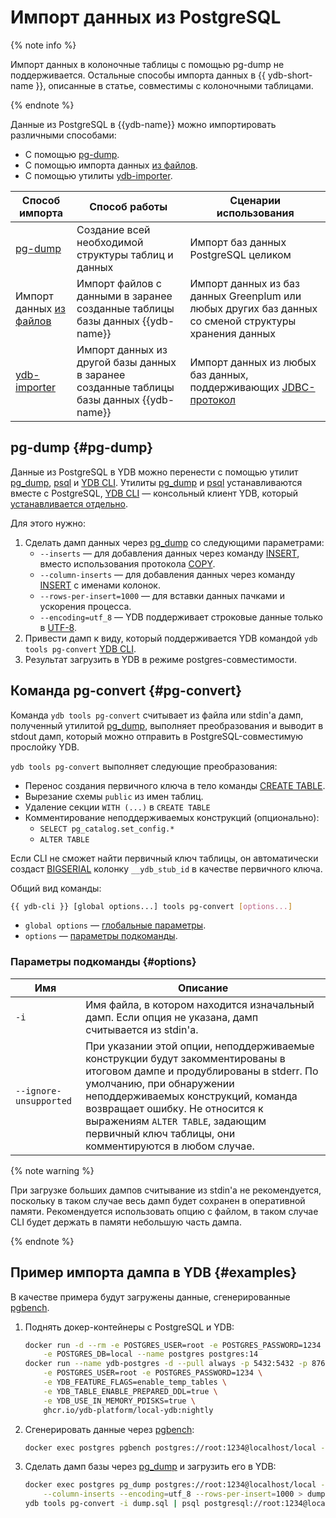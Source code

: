 # Импорт данных из PostgreSQL

{% note info %}

Импорт данных в колоночные таблицы с помощью pg-dump не поддерживается. Остальные способы импорта данных в {{ ydb-short-name }}, описанные в статье, совместимы с колоночными таблицами.

{% endnote %}

Данные из PostgreSQL в {{ydb-name}} можно импортировать различными способами:
- С помощью [pg-dump](#pg-dump).
- С помощью импорта данных [из файлов](../reference/ydb-cli/export-import/import-file.md).
- С помощью утилиты [ydb-importer](../integrations/import-jdbc.md).

|Способ импорта|Способ работы|Сценарии использования|
|--------------|------------------|------------|
|[pg-dump](#pg-dump)|Создание всей необходимой структуры таблиц и данных|Импорт баз данных PostgreSQL целиком|
|Импорт данных [из файлов](../reference/ydb-cli/export-import/import-file.md)|Импорт файлов с данными в заранее созданные таблицы базы данных {{ydb-name}}|Импорт данных из баз данных Greenplum или любых других баз данных со сменой структуры хранения данных|
|[ydb-importer](../integrations/import-jdbc.md)|Импорт данных из другой базы данных в заранее созданные таблицы базы данных {{ydb-name}}|Импорт данных из любых баз данных, поддерживающих [JDBC-протокол](https://ru.wikipedia.org/wiki/Java_Database_Connectivity)|


## pg-dump {#pg-dump}

Данные из PostgreSQL в YDB можно перенести c помощью утилит [pg_dump](https://www.postgresql.org/docs/current/app-pgdump.html), [psql](https://www.postgresql.org/docs/current/app-psql.html) и [YDB CLI](../reference/ydb-cli/index.md). Утилиты [pg_dump](https://www.postgresql.org/docs/current/app-pgdump.html) и [psql](https://www.postgresql.org/docs/current/app-psql.html) устанавливаются вместе с PostgreSQL, [YDB CLI](../reference/ydb-cli/index.md) — консольный клиент YDB, который [устанавливается отдельно](../reference/ydb-cli/install.md).

Для этого нужно:

1. Сделать дамп данных через [pg_dump](https://www.postgresql.org/docs/current/app-pgdump.html) со следующими параметрами:
    * `--inserts` — для добавления данных через команду [INSERT](./statements/insert_into.md), вместо использования протокола [COPY](https://www.postgresql.org/docs/current/sql-copy.html).
    * `--column-inserts` — для добавления данных через команду [INSERT](./statements/insert_into.md) с именами колонок.
    * `--rows-per-insert=1000` — для вставки данных пачками и ускорения процесса.
    * `--encoding=utf_8` — YDB поддерживает строковые данные только в [UTF-8](https://ru.wikipedia.org/wiki/UTF-8).
2. Привести дамп к виду, который поддерживается YDB командой `ydb tools pg-convert` [YDB CLI](../reference/ydb-cli/index.md).
3. Результат загрузить в YDB в режиме postgres-совместимости.

## Команда pg-convert {#pg-convert}

Команда `ydb tools pg-convert` считывает из файла или stdin'а дамп, полученный утилитой [pg_dump](https://www.postgresql.org/docs/current/app-pgdump.html), выполняет преобразования и выводит в stdout дамп, который можно отправить в PostgreSQL-совместимую прослойку YDB.

`ydb tools pg-convert` выполняет следующие преобразования:

* Перенос создания первичного ключа в тело команды [CREATE TABLE](./statements/create_table.md).
* Вырезание схемы `public` из имен таблиц.
* Удаление секции `WITH (...)` в `CREATE TABLE`
* Комментирование неподдерживаемых конструкций (опционально):
  * `SELECT pg_catalog.set_config.*`
  * `ALTER TABLE`

Если CLI не сможет найти первичный ключ таблицы, он автоматически создаст [BIGSERIAL](https://www.postgresql.org/docs/current/datatype-numeric.html#DATATYPE-SERIAL) колонку `__ydb_stub_id` в качестве первичного ключа.

Общий вид команды:

```bash
{{ ydb-cli }} [global options...] tools pg-convert [options...]
```

* `global options` — [глобальные параметры](../reference/ydb-cli/commands/global-options.md).
* `options` — [параметры подкоманды](#options).

### Параметры подкоманды {#options}

Имя | Описание
---|---
`-i` | Имя файла, в котором находится изначальный дамп. Если опция не указана, дамп считывается из stdin'a.
`--ignore-unsupported` | При указании этой опции, неподдерживаемые конструкции будут закомментированы в итоговом дампе и продублированы в stderr. По умолчанию, при обнаружении неподдерживаемых конструкций, команда возвращает ошибку. Не относится к выражениям `ALTER TABLE`, задающим первичный ключ таблицы, они комментируются в любом случае.

{% note warning %}

При загрузке больших дампов считывание из stdin'a не рекомендуется, поскольку в таком случае весь дамп будет сохранен в оперативной памяти. Рекомендуется использовать опцию с файлом, в таком случае CLI будет держать в памяти небольшую часть дампа.

{% endnote %}

## Пример импорта дампа в YDB {#examples}

В качестве примера будут загружены данные, сгенерированные [pgbench](https://www.postgresql.org/docs/current/pgbench.html).

1. Поднять докер-контейнеры с PostgreSQL и YDB:

    ```bash
    docker run -d --rm -e POSTGRES_USER=root -e POSTGRES_PASSWORD=1234 \
        -e POSTGRES_DB=local --name postgres postgres:14
    docker run --name ydb-postgres -d --pull always -p 5432:5432 -p 8765:8765 \
        -e POSTGRES_USER=root -e POSTGRES_PASSWORD=1234 \
        -e YDB_FEATURE_FLAGS=enable_temp_tables \
        -e YDB_TABLE_ENABLE_PREPARED_DDL=true \
        -e YDB_USE_IN_MEMORY_PDISKS=true \
        ghcr.io/ydb-platform/local-ydb:nightly
    ```

2. Сгенерировать данные через [pgbench](https://www.postgresql.org/docs/current/pgbench.html):

    ```bash
    docker exec postgres pgbench postgres://root:1234@localhost/local -i
    ```

3. Сделать дамп базы через [pg_dump](https://www.postgresql.org/docs/current/app-pgdump.html) и загрузить его в YDB:

    ```bash
    docker exec postgres pg_dump postgres://root:1234@localhost/local --inserts \
        --column-inserts --encoding=utf_8 --rows-per-insert=1000 > dump.sql
    ydb tools pg-convert -i dump.sql | psql postgresql://root:1234@localhost/local
    ```
